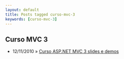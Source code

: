 ```yaml
---
layout: default
title: Posts tagged curso-mvc-3
keywords: [curso-mvc-3]
---
```

<h2 class="category">Curso MVC 3</h2>
<ul class="posts">
<li>
<p>
<span class="date">12/11/2010</span> &raquo;
<a href="/blog/curso-asp-net-mvc-3-slides-e-demos">Curso ASP.NET MVC 3 slides e demos</a>
</p>
</li>
</ul>
